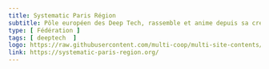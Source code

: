 ```yaml
---
title: Systematic Paris Région
subtitle: Pôle européen des Deep Tech, rassemble et anime depuis sa création en 2005, une communauté de près de 900 membres adhérents
type: [ Fédération ]
tags: [ deeptech  ]
logo: https://raw.githubusercontent.com/multi-coop/multi-site-contents/main/texts/network/images/logo-systematic.jpg
link: https://systematic-paris-region.org/
---
```


